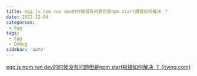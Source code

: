 ```yaml
---
title: egg.js npm run dev的时候没有问题但是npm start报错如何解决 ？
date: 2022-12-04
categories:
 - Egg
tags:
 - Egg
 - Debug
sidebar: 'auto'
---
```


[egg.js npm run dev的时候没有问题但是npm start报错如何解决 ？ (itying.com)](http://bbs.itying.com/topic/5bcb42dbbd727713c4e0927d)